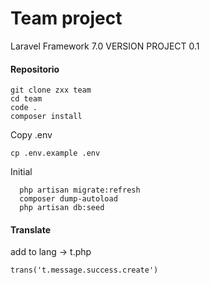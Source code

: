 # Team project

Laravel Framework 7.0
VERSION PROJECT 0.1

#### Repositorio
```shell
git clone zxx team
cd team
code .
composer install
```

Copy .env
```shell
cp .env.example .env
```

Initial
```shell
  php artisan migrate:refresh
  composer dump-autoload
  php artisan db:seed
```


#### Translate
add to lang -> t.php
```shell
trans('t.message.success.create')
```